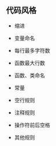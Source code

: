 ## 代码风格

- 缩进

  

- 变量命名

  

- 每行最多字符数

  

- 函数最大行数

  

- 函数、类命名

  

- 常量

  

- 空行规则

  

- 注释规则

  

- 操作符前后空格

  

- 其他规则
